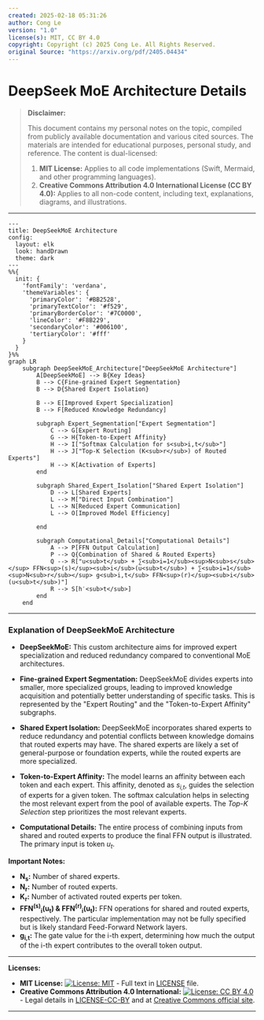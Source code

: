 ```yaml
---
created: 2025-02-18 05:31:26
author: Cong Le
version: "1.0"
license(s): MIT, CC BY 4.0
copyright: Copyright (c) 2025 Cong Le. All Rights Reserved.
original Source: "https://arxiv.org/pdf/2405.04434"
---
```




# DeepSeek MoE Architecture Details
> **Disclaimer:**
>
> This document contains my personal notes on the topic,
> compiled from publicly available documentation and various cited sources.
> The materials are intended for educational purposes, personal study, and reference.
> The content is dual-licensed:
> 1. **MIT License:** Applies to all code implementations (Swift, Mermaid, and other programming languages).
> 2. **Creative Commons Attribution 4.0 International License (CC BY 4.0):** Applies to all non-code content, including text, explanations, diagrams, and illustrations.
---


```mermaid
---
title: DeepSeekMoE Architecture
config:
  layout: elk
  look: handDrawn
  theme: dark
---
%%{
  init: {
    'fontFamily': 'verdana',
    'themeVariables': {
      'primaryColor': '#BB2528',
      'primaryTextColor': '#f529',
      'primaryBorderColor': '#7C0000',
      'lineColor': '#F8B229',
      'secondaryColor': '#006100',
      'tertiaryColor': '#fff'
    }
  }
}%%
graph LR
    subgraph DeepSeekMoE_Architecture["DeepSeekMoE Architecture"]
        A[DeepSeekMoE] --> B{Key Ideas}
        B --> C{Fine-grained Expert Segmentation}
        B --> D{Shared Expert Isolation}
        
        B --> E[Improved Expert Specialization]
        B --> F[Reduced Knowledge Redundancy]
        
        subgraph Expert_Segmentation["Expert Segmentation"]
            C --> G[Expert Routing]
            G --> H{Token-to-Expert Affinity}
            H --> I["Softmax Calculation for s<sub>i,t</sub>"]
            H --> J["Top-K Selection (K<sub>r</sub>) of Routed Experts"]
            H --> K[Activation of Experts]
        end
        
        subgraph Shared_Expert_Isolation["Shared Expert Isolation"]
            D --> L[Shared Experts]
            L --> M["Direct Input Combination"]
            L --> N[Reduced Expert Communication]
            L --> O[Improved Model Efficiency]

        end
        
        subgraph Computational_Details["Computational Details"]
            A --> P[FFN Output Calculation]
            P --> Q{Combination of Shared & Routed Experts}
            Q --> R["u<sub>t</sub> + ∑<sub>i=1</sub><sup>N<sub>s</sub></sup> FFN<sup>(s)</sup><sub>i</sub>(u<sub>t</sub>) + ∑<sub>i=1</sub><sup>N<sub>r</sub></sup> g<sub>i,t</sub> FFN<sup>(r)</sup><sub>i</sub>(u<sub>t</sub>)"]
            R --> S[h′<sub>t</sub>]
        end
    end

```


----


### Explanation of DeepSeekMoE Architecture

* **DeepSeekMoE:**  This custom architecture aims for improved expert specialization and reduced redundancy compared to conventional MoE architectures.

* **Fine-grained Expert Segmentation:**  DeepSeekMoE divides experts into smaller, more specialized groups, leading to improved knowledge acquisition and potentially better understanding of specific tasks.  This is represented by the "Expert Routing" and the "Token-to-Expert Affinity" subgraphs.

* **Shared Expert Isolation:** DeepSeekMoE incorporates shared experts to reduce redundancy and potential conflicts between knowledge domains that routed experts may have. The shared experts are likely a set of general-purpose or foundation experts, while the routed experts are more specialized.

* **Token-to-Expert Affinity:** The model learns an affinity between each token and each expert. This affinity, denoted as *s<sub>i,t</sub>*, guides the selection of experts for a given token. The softmax calculation helps in selecting the most relevant expert from the pool of available experts. The *Top-K Selection* step prioritizes the most relevant experts.

* **Computational Details:**  The entire process of combining inputs from shared and routed experts to produce the final FFN output is illustrated.  The primary input is token *u<sub>t</sub>*.


**Important Notes:**

* **N<sub>s</sub>:** Number of shared experts.
* **N<sub>r</sub>:** Number of routed experts.
* **K<sub>r</sub>:** Number of activated routed experts per token.
* **FFN<sup>(s)</sup><sub>i</sub>(u<sub>t</sub>) & FFN<sup>(r)</sup><sub>i</sub>(u<sub>t</sub>):** FFN operations for shared and routed experts, respectively.  The particular implementation may not be fully specified but is likely standard Feed-Forward Network layers.
* **g<sub>i,t</sub>:** The gate value for the i-th expert, determining how much the output of the i-th expert contributes to the overall token output.




---
**Licenses:**

- **MIT License:**  [![License: MIT](https://img.shields.io/badge/License-MIT-yellow.svg)](LICENSE) - Full text in [LICENSE](LICENSE) file.
- **Creative Commons Attribution 4.0 International:** [![License: CC BY 4.0](https://licensebuttons.net/l/by/4.0/88x31.png)](LICENSE-CC-BY) - Legal details in [LICENSE-CC-BY](LICENSE-CC-BY) and at [Creative Commons official site](http://creativecommons.org/licenses/by/4.0/).

---